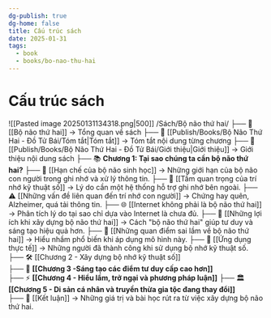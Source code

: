 ```yaml
---
dg-publish: true
dg-home: false
title: Cấu trúc sách
date: 2025-01-31
tags:
  - book
  - books/bo-nao-thu-hai
---
```


# Cấu trúc sách
![[Pasted image 20250131134318.png|500]]
/Sách/Bộ não thứ hai/
├── 📖 [[Bộ não thứ hai]] → Tổng quan về sách
├── 📝 [[Publish/Books/Bộ Não Thứ Hai - Đồ Tử Bái/Tóm tắt|Tóm tắt]] → Tóm tắt nội dung từng chương
├── 📝 [[Publish/Books/Bộ Não Thứ Hai - Đồ Tử Bái/Giới thiệu|Giới thiệu]] → Giới thiệu nội dung sách
├── 📚 **Chương 1: Tại sao chúng ta cần bộ não thứ hai?**
	├── 🧠 [[Hạn chế của bộ não sinh học]] →  Những giới hạn của bộ não con người trong ghi nhớ và xử lý thông tin.
	├── 🧠 [[Tầm quan trọng của trí nhớ kỹ thuật số]] →  Lý do cần một hệ thống hỗ trợ ghi nhớ bên ngoài.
	├── ⚠️ [[Những vấn đề liên quan đến trí nhớ con người]] → Chứng hay quên, Alzheimer, quá tải thông tin.
	├── 🌐 [[Internet không phải là bộ não thứ hai]] →  Phân tích lý do tại sao chỉ dựa vào Internet là chưa đủ.
	├── 📌 [[Những lợi ích khi xây dựng bộ não thứ hai]] → Cách "bộ não thứ hai" giúp tư duy và sáng tạo hiệu quả hơn.
	├── 💬 [[Những quan điểm sai lầm về bộ não thứ hai]] → Hiểu nhầm phổ biến khi áp dụng mô hình này.
	├── 📑 [[Ứng dụng thực tế]] → Những người đã thành công khi sử dụng bộ nhớ kỹ thuật số.
├── 🛠️ [[Chương 2 - Xây dựng bộ nhớ kỹ thuật số]]	
├── 🚀 **[[Chương 3 -Sáng tạo các điểm tư duy cấp cao hơn]]**	
├── ⚡ **[[Chương 4 - Hiểu lầm, trở ngại và phương pháp luận]]**	
├── 🏛️ **[[Chương 5 - Di sản cá nhân và truyền thừa gia tộc đang thay đổi]]**	
├── 🎯 [[Kết luận]] → Những giá trị và bài học rút ra từ việc xây dựng bộ não thứ hai.

